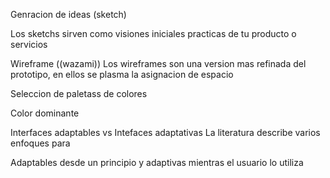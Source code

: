Genracion de ideas (sketch)

Los sketchs sirven como visiones iniciales practicas de tu producto o servicios

Wireframe
((wazami))
Los wireframes son una version mas refinada del prototipo, en ellos se plasma la asignacion de espacio


Seleccion de paletass de colores

Color dominante




Interfaces adaptables vs Intefaces adaptativas
La literatura describe varios enfoques para

Adaptables desde un principio y adaptivas mientras el usuario lo utiliza